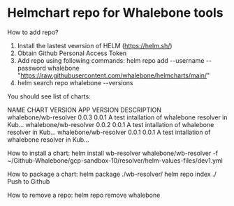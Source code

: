 # Helmchart repo for Whalebone tools

How to add repo?
1. Install the lastest vewrsion of HELM (https://helm.sh/)
2. Obtain Github Personal Access Token
3. Add repo using following commands:
  helm repo add --username <username> --password <token> whalebone "https://raw.githubusercontent.com/whalebone/helmcharts/main/"
4. helm search repo whalebone --versions

  
  You should see list of charts:
  
  NAME           	CHART VERSION	APP VERSION	DESCRIPTION                                       
whalebone/wb-resolver	0.0.3        	0.0.1      	A test intallation of whalebone resolver in Kub...
whalebone/wb-resolver	0.0.2        	0.0.1      	A test intallation of whalebone resolver in Kub...
whalebone/wb-resolver	0.0.1        	0.0.1      	A test intallation of whalebone resolver in Kub...


How to install a chart:
helm install wb-resolver whalebone/wb-resolver -f ~/Github-Whalebone/gcp-sandbox-10/resolver/helm-values-files/dev1.yml
 
How to package a chart:
  helm package ./wb-resolver/
  helm repo index ./
Push to Github

How to remove a repo:
helm repo remove whalebone
